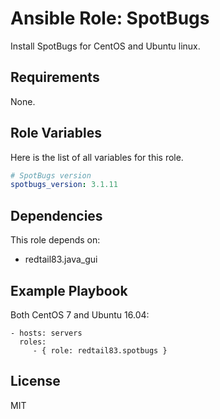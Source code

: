 Ansible Role: SpotBugs
=========

Install SpotBugs for CentOS and Ubuntu linux.

Requirements
------------

None.

Role Variables
--------------

Here is the list of all variables for this role.
```yml
# SpotBugs version
spotbugs_version: 3.1.11
```


Dependencies
------------

This role depends on:

* redtail83.java_gui


Example Playbook
----------------

Both CentOS 7 and Ubuntu 16.04:

    - hosts: servers
      roles:
         - { role: redtail83.spotbugs }

License
-------

MIT
